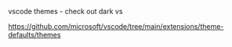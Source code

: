 vscode themes - check out dark vs

https://github.com/microsoft/vscode/tree/main/extensions/theme-defaults/themes